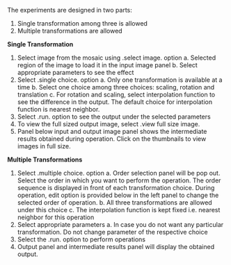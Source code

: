 The experiments are designed in two parts:

1. Single transformation among three is allowed
2. Multiple transformations are allowed

**Single Transformation**

1. Select image from the mosaic using .select image. option
   a. Selected region of the image to load it in the input image panel
   b. Select appropriate parameters to see the effect
2. Select .single choice. option
   a. Only one transformation is available at a time
   b. Select one choice among three choices: scaling, rotation and translation
   c. For rotation and scaling, select interpolation function to see the difference in the output. The default choice for interpolation function is nearest neighbor.
3. Select .run. option to see the output under the selected parameters
4. To view the full sized output image, select .view full size image.
5. Panel below input and output image panel shows the intermediate results obtained during operation. Click on the thumbnails to view images in full size.

**Multiple Transformations**

1. Select .multiple choice. option
   a. Order selection panel will be pop out. Select the order in which you want to perform the operation. The order sequence is displayed in front of each transformation choice. During operation, edit option is provided below in the left panel to change the selected order of operation.
   b. All three transformations are allowed under this choice
   c. The interpolation function is kept fixed i.e. nearest neighbor for this operation
2. Select appropriate parameters
   a. In case you do not want any particular transformation. Do not change parameter of the respective choice
3. Select the .run. option to perform operations
4. Output panel and intermediate results panel will display the obtained output.
